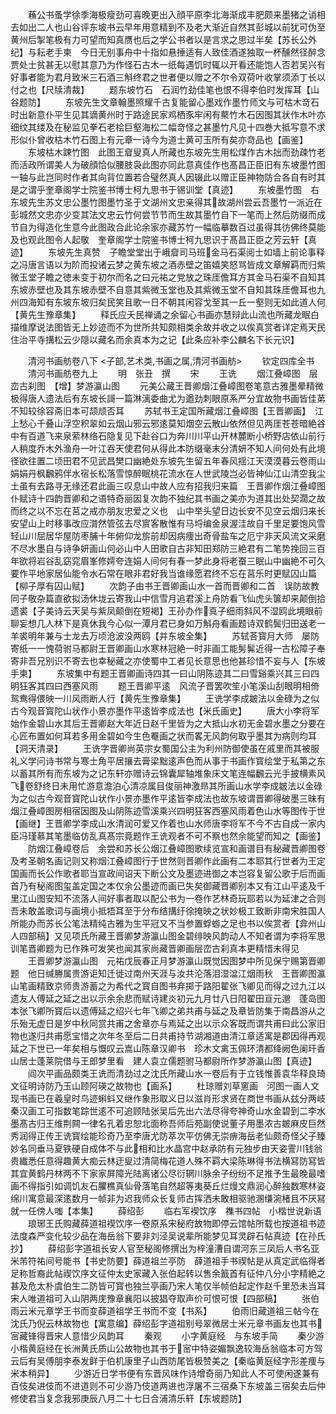 <!-- { "loadSidebar": true } -->
　　蘓公书蚤学徐季海极瘦劲可喜晚更出入顔平原李北海渐成丰肥颇来墨猪之诮相去如出二人也山谷评东坡书云早年用意精到不及老大渐近自然其彭城以前犹可伪至黄州后掣笔极有力可望而知真赝也后之学公书者以是言求之思过半矣【苏长公外纪】与耘老手柬　今日无别事舟中十指如悬捶适有人致佳酒遂独取一杯醺然径醉念贾处士贫甚无以慰其意乃为作怪石古木一纸每遇饥时辄以开看还能饱人否若吴兴有好事者能为君月致米三石酒三斛终君之世者便以赠之不尔令双荷叶收掌须添丁长以付之也【尺牍清裁】
　　题东坡竹石　石润竹劲佳笔也恨不得李伯时发挥耳【山谷题防】
　　东坡先生文章翰墨照耀千古复能留心墨戏作墨竹师文与可枯木竒石时出新意仆平生见其谪黄州时于路途民家鸡栖豕牢闲有藂竹木石因图其状作木叶亦细纹其缕及在秘监见拳石老桧巨壑海松二幅竒怪之甚墨竹凡见十四巻大抵写意不求形似仆曾收枯木竹石图上有元章一诗今为道士黄可玉所有矣亦竒品也【画鉴】
　　东坡枯木踈竹图　此图王睂叟真人所藏也东坡先生用松煤作古木拙而劲疎竹老而活政所谓美人为破顔恰似腰肢袅此图亦同此意真佳作也髙昌正臣旧有东坡墨竹图一轴与此岂同时作者其向背位置若合璧然真人因辍此以赠正臣神物防合各自有时其是之谓乎奎章阁学士院鉴书博士柯九思书于锡训堂【真迹】
　　东坡墨竹图　右东坡先生苏文忠公墨竹图墨竹圣于文湖州文忠亲得其故湖州尝云吾墨竹一派近在彭城然文忠亦少变其法文忠云竹何尝节节而生故其墨竹自下一笔而上然后防缀而成节自为得造化生意今此图政合此论余家亦藏苏竹一幅临摹数百过虽得其彷佛终莫能及也观此图令人起敬　奎章阁学士院鉴书博士柯九思识于髙昌正臣之芳云轩【真迹】
　　东坡先生真赞　子瞻堂堂出于峨睂司马班金马石渠阅士如墙上前论事释之冯唐言语以为阶而投诸云梦之黄东坡之酒赤壁之笛嬉笑怒骂皆成文章解羁而归紫微玉堂子瞻之徳未变于初尔而名之曰元祐之党放之珠厓儋耳方其金马石渠不自知其东坡赤壁也及其东坡赤壁不自意其紫微玉堂也及其紫微玉堂不自知其珠厓儋耳也九州四海知有东坡东坡归矣民笑且歌一日不朝其闲容戈至其一丘一壑则无如此道人何【黄先生豫章集】
　　释氏应夭民禅诵之余留心书画亦慧辩此山流也所藏龙眠白描维摩说法图皆无上妙迹而不为世所共知颇相类余故并收之以俟真赏者详定焉天民住治平寺搆松云少隠以藏名而余真本为之记【此条应补李公麟名下长元识】

　　清河书画舫卷八下
<子部,艺术类,书画之属,清河书画舫>
　　钦定四库全书
　　清河书画舫卷九上
　　明　张丑　撰
　　宋
　　王诜
　　烟江叠嶂图　层峦古刹图　【增】梦游瀛山图
　　元美公藏王晋卿烟江叠嶂图卷笔意古雅墨晕精微极得唐人遗法后有东坡长謌一篇淋漓委曲尤为遒劲刺眼原系严分宜故物书画皆佳苐不知较徐容斋旧本可颉颃否耳
　　苏轼书王定国所藏烟江叠嶂图【王晋卿画】　江上愁心千叠山浮空积翠如云烟山邪云邪逺莫知烟空云散山依然但见两厓苍苍暗絶谷中有百道飞来泉萦林络石隐复见下赴谷口为奔川川平山开林麓断小桥野店依山前行人稍度乔木外渔舟一叶江吞天使君何从得此本防缀毫末分清妍不知人间何处有此境径欲往置二顷田君不见武昌樊口幽絶处东坡先生留五年春风揺江天漠漠暮云卷雨山娟娟丹枫飜鸦伴水宿长松落雪惊醉眠桃花流水在人世武陵岂必皆神仙江山清空我尘土虽有去路寻无缘还君此画三叹息山中故人应有招我归来篇　王晋卿作烟江叠嶂图仆赋诗十四韵晋卿和之语特奇丽因复次韵不独纪其书画之美亦为道其出处契濶之故而终之以不忘在莒之戒亦朋友忠爱之义也　山中举头望日边长安不见空云烟归来长安望山上时移事改应潸然管弦去尽賔客散惟有马埒编金泉渥洼故自千里足要饱风雪轻山川屈居华屋防枣脯十年俯仰龙旂前却因病痩出奇骨盐车之厄宁非天风流文采磨不尽水墨自与诗争妍画山何必山中人田歌自古非知田郑防三絶君有二笔势挽回三百年欲将岩谷乱窈窕眉峯修嫮夸连娟人间何有春一梦此身将老蚕三眠山中幽絶不可久要作平地家居仙能令水石常在眼非君好我当谁缘愿君终不忘在莒乐时更赋囚山篇【柳子厚有囚山赋】
　　次韵子由书王晋卿画山水一首而晋卿和二首　误防故教同子敬杂篇直欲拟汤休垅云寄我山中信雪月追君溪上舟防看飞仙虎头箧却来颠倒拾遗裘【子美诗云天吴与紫凤颠倒在短褐】王孙办作真子细雨斜风不湿鸥此境眼前聊妄想几人林下是真休我今心似一潭月君已身如万斛舟看画题诗双鹤鬓归田送老一羊裘明年兼与士龙去万顷沧波没两鸥【并东坡全集】
　　苏轼荅寳月大师　屡防寄纸一一愧荷驸马都尉王晋卿画山水寒林冠絶一时非画工能髣髴近得一古松障子奉寄非吾兄别识不寄去也幸秘藏之亦使蜀中工者见长意思也他甚珍惜不妄与人【东坡手柬】
　　东坡集中有题王晋卿画诗四其一曰山阴陈迹其二曰雪谿乘兴其三曰四明狂客其四曰西塞风雨
　　题王晋卿平逺　风流子晋罢吹笙小笔溪山刮眼明相倚鸳鸯得偎映一川风雨断人行【黄先生豫章集】
　　王诜学李成皴法以金碌为之似古今观音寳陀山状作小景亦墨作平逺皆李成法也【米氏画史】
　　唐大小李将军始作金碧山水其后王晋卿赵大年近日赵千里皆为之大抵山水初无金碧水墨之分要在心匠布置如何耳若多用金碧如今生色罨画之状而畧无风韵何取乎墨其为病则均耳【洞天清录】
　　王诜字晋卿尚英宗女蜀国公主为利州防御使虽在戚里而其被服礼义学问诗书常与寒士角平居攘去膏梁黜逺声色而从事于书画作寳绘堂于私第之东以蓄其所有而东坡为之记东轩亦赠诗云锦囊犀轴堆象床文笔连幅飜云光手披横素风飞卷舒终日未用忙游意澹泊心清凉属目俊丽神激昻其所画山水学李成皴法以金碌为之似古今观音寳陀山状作小景亦墨作平逺皆李成法也故东坡谓晋卿得破墨三昧有烟江叠嶂图房相宿因图及山阴陈迹雪溪乘兴四明狂客西塞风雨着色山水等图传于世【画继】王晋卿学李成山水清润可爱又作着也山水师唐李将军不今不古自成一家内臣冯瑾慕其笔墨临仿乱真髙宗竟题作王诜观者不可不察也然余能望而知之【画鉴】
　　防烟江叠嶂卷后　余尝和苏长公烟江叠嶂图歌续览宣和画谱目有秘藏晋卿图卷及考圣朝名画记则又称烟江叠嶂图行于世然则晋卿作此画有二本耶其行世者为王定国画而长公作歌者耶当宣政间诏天下断公文及墨迹进御之本岂容复留公歌于后而画首乃有秘阁图玺盖定国之本仅余公墨迹而画已失矣御藏晋卿别本又有江山平逺及千里江山图安知不流落人间好事者取以配公书为一卷作艺林奇玩耶若以为延津之合则吾未敢盖歌词与画境小抵牾耳至于分布结搆纡徐掩映之状妙极工致断非南宋胜国人所能办而苏长公笔法精纯古雅为生平冠又不当参置蜉蝣之足也书以俟赏者【弇州山人四部稿】又见项氏所藏王晋卿梦游瀛山图金碧绯映风韵动人不知者谓为李将军思训笔晋卿题为已作殊可发笑也闻其家尚藏晋卿画层峦古刹真本更精惜未得见
　　王晋卿梦游瀛山图　元祐戊辰春正月梦游瀛山既觉因图梦中所见保宁赐第晋卿题　他日缄幐属贵游讵知迁徙过南州天涯与汝共沦落泪湿湓江烟雨秋　王晋卿图瀛山笔画精致京师贵游蓄之为希代之寳自图书弃掷于路阳翟张飞卿见而得之过九江以遗友人傅延之延之出以示余余悲而赋诗建炎初元九月廿八日阳翟田亘元邈　蓬岛图本张飞卿所寳后以遗傅延之绍兴七年飞卿之弟共甫与延之及章皆防集于南昌游从之乐殆无虚日是岁中秋同赏共甫之舍章亦与焉延之出以示众客既而谓共甫曰此公家旧物也遂归共甫愿宝惜之次年冬至后二日共甫持节湖湘道由清江章适寓是郡因得再观延之下世已一年矣相与慨叹云嵩山陈章汉卿书　珍木文禽玉佩环清都绛阙色阑玕香山居士蓬莱院借与王郎梦里看　建人袁立儒题驸马都尉所作梦游瀛山图【真迹】
　　阎次平画品颇类王诜而清劲过之沈氏所藏山水一卷后有于立钱惟善袁华释良琦文征明诗防乃玉山顾阿瑛之故物也【画系】
　　杜琼赠刘草窻画　河图一画人文现书画已在羲皇时鸟迹蝌蚪又继作象形取义日以滋肖形求贤在商世书画从兹分两岐秦汉画工可指数笔踪世逺不可追顾陆张吴后先出六法尽得夸神奇山水金碧到二李水墨髙古归王维荆闗一律名孔着忠恕北面称吾师后苑副使说董子用墨浓古皴麻皮巨然秀润得正传王诜寳绘能珍奇乃至李唐尤防萃次平仿佛无崇痹海岳老仙颇奇怪父子臻妙名同垂马夏铁硬自成体不与此相和比水晶宫中赵承防有元独步由天姿霅川钱翁贵纎悉任意得趣黄大痴云林迂叟过清简梅花道人殊不羁大梁陈琳得书法横冩防冩皆其宜黄鹤丹林两不下家家屏障光陆离诸公尽衍辋川脉余子纷纷不足推予生最晚最嗜画不得指引如调饥友石臞樵真仙骨落笔自然超等夷葵丘烂熳文鼎润心醉独数寒林姿绵川寓意最深逺数月一帧非为迟我师众长复师古挥洒未敢相驱驰溷缣涴楮且不厌冩就一任傍人嗤【本集】
　　薛绍彭
　　临右军褉饮序　襍书四帖　小楷世说新语
　　琅琊王氏购藏薛道祖褉饮序一卷原系宋秘府故物即停云馆帖所载也按道祖书迹法度森严变化较少品在海岳翁下要非刘泾吴说辈所能梦见耳灵辟石帖真迹【在孙氏抄】
　　薛绍彭字道祖长安人官至秘阁修撰出为梓潼漕自谓河东三凤后人书名亚米芾符祐间号能书【书史防要】薛道祖兰亭防　薛道祖手书禊帖是从真定武临得者足称哲裔此帖禊饮序文征仲太史家藏入张伯起转以售余籖首有征仲八分小字精絶之甚及危太朴虞伯生二防皆可寳也独兰亭画乃宋人笔仅半帧伯起定作赵千里恐未当耳宋人唯道祖可入山阴两庑豫章襄阳以披猖夺取声价可恨可恨【四部稿】
　　张伯雨云米元章学王书而变薛道祖学王书而不变【书系】
　　伯雨旧藏道祖三帖今在沈氏乃倪云林故物也【寓意编】薛绍彭字道祖别号翠微居士米元章书画友也其书宻藏锋得晋宋人意惜少风韵耳
　　秦观
　　小字黄庭经　与东坡手简
　　秦少游小楷黄庭经在长洲黄氏质山公故物也其书于宻中特姿媚飘逸较海岳翁临本可方驾云后有吴傅朋李泰发鲜于伯机康里子山西防尾皆极赞美之【秦临黄庭经字形差痩与米本稍异】
　　少游近日学书便有东晋风味作诗增奇丽乃知此人不可使闲遂兼有百伎矣进伎而不进道则不可少游乃伎道两进也浮屠不三宿桑下东坡盖三宿矣去后仲修使君当复念我邪庚辰八月二十七日合浦清乐轩【东坡题防】
